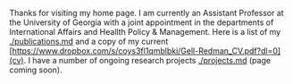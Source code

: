 Thanks for visiting my home page. I am currently an Assistant
Professor at the University of Georgia with a joint appointment in the
departments of International Affairs and Heallth Policy &
Management. Here is a list of my
[./publications.md](publications) and a copy of my current [https://www.dropbox.com/s/coys3fl1qmblbki/Gell-Redman_CV.pdf?dl=0](cv). I
have a number of ongoing research projects [./projects.md](projects)
(page coming soon). 

